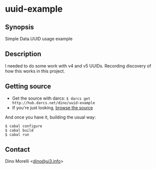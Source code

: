# uuid-example


## Synopsis

Simple Data.UUID usage example


## Description

I needed to do some work with v4 and v5 UUIDs. Recording discovery
of how this works in this project.


## Getting source

- Get the source with darcs: `$ darcs get http://hub.darcs.net/dino/uuid-example`
- If you're just looking, [browse the source](http://hub.darcs.net/dino/uuid-example)

And once you have it, building the usual way:

    $ cabal configure
    $ cabal build
    $ cabal run


## Contact

Dino Morelli <[dino@ui3.info](mailto:dino@ui3.info)>
